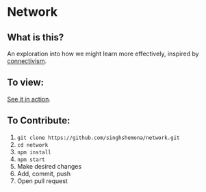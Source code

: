 # Network

## What is this?

An exploration into how we might learn more effectively, inspired by [connectivism](https://www.wgu.edu/blog/connectivism-learning-theory2105.html).

## To view:

[See it in action](https://network-pi.vercel.app/).

## To Contribute:

1. `git clone https://github.com/singhshemona/network.git`
2. `cd network`
3. `npm install`
4. `npm start`
5. Make desired changes
6. Add, commit, push
7. Open pull request
